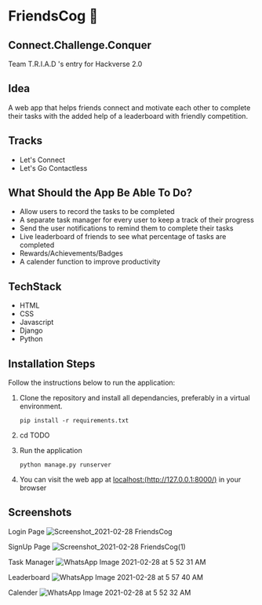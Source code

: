 # FriendsCog :two_women_holding_hands:

## Connect.Challenge.Conquer

Team T.R.I.A.D 's entry for Hackverse 2.0

## Idea
A web app that helps friends connect and motivate each other to complete their tasks with the added help of a leaderboard with friendly competition.

## Tracks
* Let's Connect
* Let's Go Contactless

## What Should the App Be Able To Do?
* Allow users to record the tasks to be completed
* A separate task manager for every user to keep a track of their progress
* Send the user notifications to remind them to complete their tasks
* Live leaderboard of friends to see what percentage of tasks are completed
* Rewards/Achievements/Badges
* A calender function to improve productivity

## TechStack
* HTML
* CSS
* Javascript
* Django
* Python

## Installation Steps

Follow the instructions below to run the application:
1. Clone the repository and install all dependancies, preferably in a virtual environment.

    `pip install -r requirements.txt`
2. cd TODO
3. Run the application

    `python manage.py runserver`
4. You can visit the web app at [localhost:(http://127.0.0.1:8000/)](http://127.0.0.1:8000/) in your browser

## Screenshots

Login Page
![Screenshot_2021-02-28 FriendsCog](https://user-images.githubusercontent.com/56317982/109408537-b1418c00-79b0-11eb-8ded-efcc1dfa68b2.png)

SignUp Page
![Screenshot_2021-02-28 FriendsCog(1)](https://user-images.githubusercontent.com/56317982/109408541-bacaf400-79b0-11eb-8b68-81491c1a9379.png)

Task Manager
![WhatsApp Image 2021-02-28 at 5 52 31 AM](https://user-images.githubusercontent.com/56317982/109408547-c61e1f80-79b0-11eb-8bb9-bcdbf7a88a19.jpeg)

Leaderboard
![WhatsApp Image 2021-02-28 at 5 57 40 AM](https://user-images.githubusercontent.com/56317982/109408552-cdddc400-79b0-11eb-8231-9fd24966b81d.jpeg)

Calender
![WhatsApp Image 2021-02-28 at 5 52 32 AM](https://user-images.githubusercontent.com/56317982/109408555-d504d200-79b0-11eb-9418-664641870041.jpeg)







